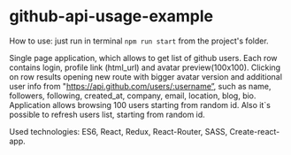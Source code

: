 # github-api-usage-example

How to use: just run in terminal ``npm run start`` from the project's folder.


Single page application, which allows to get list of github users. 
Each row contains login, profile link (html_url) and avatar preview(100x100). 
Clicking on row results opening new route with bigger avatar version and additional user info from "https://api.github.com/users/:username”, such as name, followers, following, created_at, company, email, location, blog, bio.
Application allows browsing 100 users starting from random id. Also it`s possible to refresh users list, starting from random id.

Used technologies: ES6, React, Redux, React-Router, SASS, Create-react-app.